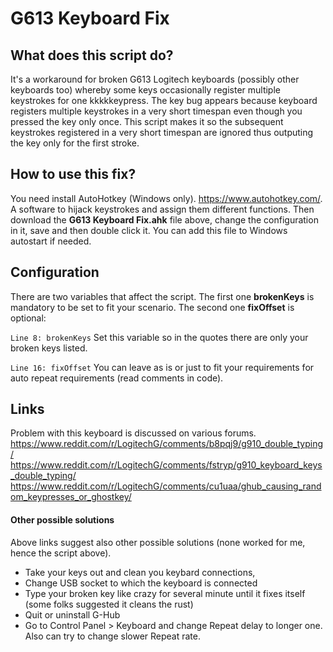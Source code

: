 # G613 Keyboard Fix

## What does this script do?
It's a workaround for broken G613 Logitech keyboards (possibly other keyboards too) whereby some keys occasionally register multiple keystrokes for one kkkkkeypress.
The key bug appears because keyboard registers multiple keystrokes in a very short timespan even though you pressed the key only once. 
This script makes it so the subsequent keystrokes registered in a very short timespan are ignored thus outputing the key only for the first stroke.
## How to use this fix?
You need install AutoHotkey (Windows only). https://www.autohotkey.com/. A software to hijack keystrokes and assign them different functions.
Then download the **G613 Keyboard Fix.ahk** file above, change the configuration in it, save and then double click it. 
You can add this file to Windows autostart if needed.

## Configuration
There are two variables that affect the script. The first one **brokenKeys** is mandatory to be set to fit your scenario. The second one **fixOffset** is optional:

`Line 8: brokenKeys`
Set this variable so in the quotes there are only your broken keys listed.

`Line 16: fixOffset`
You can leave as is or just to fit your requirements for auto repeat requirements (read comments in code).

## Links
Problem with this keyboard is discussed on various forums.
https://www.reddit.com/r/LogitechG/comments/b8pqj9/g910_double_typing/
https://www.reddit.com/r/LogitechG/comments/fstryp/g910_keyboard_keys_double_typing/
https://www.reddit.com/r/LogitechG/comments/cu1uaa/ghub_causing_random_keypresses_or_ghostkey/

#### Other possible solutions
Above links suggest also other possible solutions (none worked for me, hence the script above).
- Take your keys out and clean you keybard connections, 
- Change USB socket to which the keyboard is connected
- Type your broken key like crazy for several minute until it fixes itself (some folks suggested it cleans the rust)
- Quit or uninstall G-Hub
- Go to Control Panel > Keyboard and change Repeat delay to longer one. Also can try to change slower Repeat rate.